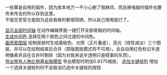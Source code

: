 一些算是自用的插件，因为放本地万一不小心删了很麻烦，而且换电脑时插件也要传来传去的所以存到这里。  
不提交至官方是因为这些我做的都很简陋，所以自己用用就行了。

[显示全部时间轴](https://tactsohg.github.io/blockbench-plugins-for-myself/show_all_timeline.js) 在动作编辑界面一键打开全部骨骼的时间轴。  
[生成中间色](https://tactsohg.github.io/blockbench-plugins-for-myself/generate_middle_color.js) 选择在两个颜色之间过渡的中间色。  
[画师爱图层](https://tactsohg.github.io/blockbench-plugins-for-myself/painter_love_layer.js) 绘制皮肤时生成基础色、光照（正片叠底）、高光（线性减淡）三个图层，并可以在绘制结束后合并（原版图层模式将不可用）。会自动用红色标记半透明像素并且在合并时剔除（因为对我来说半透明只是碍事的东西）。  
[导出带有人物比例基岩版模型](https://tactsohg.github.io/blockbench-plugins-for-myself/export_bedrock_human.js) 导出模型时附加0.9375缩放。
[追加关键帧列](https://tactsohg.github.io/blockbench-plugins-for-myself/keyframe_column_select_more.js) 增加一个选择关键帧列时不会取消已选中关键帧的按钮
